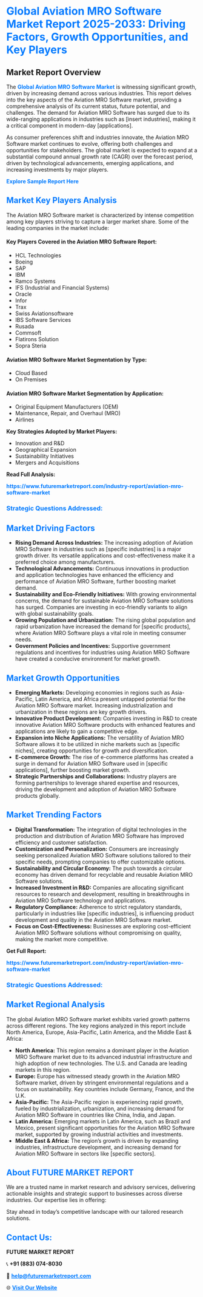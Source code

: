 <h1 style="color: #007BFF;">Global Aviation MRO Software Market Report 2025-2033: Driving Factors, Growth Opportunities, and Key Players</h1>

<section id="overview">
<h2>Market Report Overview</h2>
<p>The <a href="https://www.futuremarketreport.com/industry-report/aviation-mro-software-market" style="color: #007BFF; text-decoration: none;"><strong>Global Aviation MRO Software Market</strong></a> is witnessing significant growth, driven by increasing demand across various industries. This report delves into the key aspects of the Aviation MRO Software market, providing a comprehensive analysis of its current status, future potential, and challenges. The demand for Aviation MRO Software has surged due to its wide-ranging applications in industries such as [insert industries], making it a critical component in modern-day [applications].</p>
<p>As consumer preferences shift and industries innovate, the Aviation MRO Software market continues to evolve, offering both challenges and opportunities for stakeholders. The global market is expected to expand at a substantial compound annual growth rate (CAGR) over the forecast period, driven by technological advancements, emerging applications, and increasing investments by major players.</p>
</section>

<section id="overview">
<p><a href="https://www.futuremarketreport.com/request-sample/reportId=57991" style="color: #007BFF; text-decoration: none;"><strong>Explore Sample Report Here</strong></a></p>
</section>

<section id="key-players">
<h2 style="color: #007BFF;">Market Key Players Analysis</h2>
<p>The Aviation MRO Software market is characterized by intense competition among key players striving to capture a larger market share. Some of the leading companies in the market include:</p>
<h4>Key Players Covered in the Aviation MRO Software Report:</h4>
<ul><li>HCL Technologies</li><li>Boeing</li><li>SAP</li><li>IBM</li><li>Ramco Systems</li><li>IFS (Industrial and Financial Systems)</li><li>Oracle</li><li>Infor</li><li>Trax</li><li>Swiss Aviationsoftware</li><li>IBS Software Services</li><li>Rusada</li><li>Commsoft</li><li>Flatirons Solution</li><li>Sopra Steria</li></ul>
<h4>Aviation MRO Software Market Segmentation by Type:</h4>
<ul><li>Cloud Based</li><li>On Premises</li></ul>

<h4>Aviation MRO Software Market Segmentation by Application:</h4>
<ul><li>Original Equipment Manufacturers (OEM)</li><li>Maintenance, Repair, and Overhaul (MRO)</li><li>Airlines</li></ul>
<p><strong>Key Strategies Adopted by Market Players:</strong></p>
<ul>
<li>Innovation and R&D</li>
<li>Geographical Expansion</li>
<li>Sustainability Initiatives</li>
<li>Mergers and Acquisitions</li>
</ul>
</section>

<section>
<p><strong>Read Full Analysis: </strong></p><a href="https://www.futuremarketreport.com/industry-report/aviation-mro-software-market" style="color: #007BFF; text-decoration: none;"><strong>https://www.futuremarketreport.com/industry-report/aviation-mro-software-market</strong></a>
<h3 style="color: #007BFF;">Strategic Questions Addressed:</h3>
</section>

<section id="driving-factors">
<h2 style="color: #007BFF;">Market Driving Factors</h2>
<ul>
<li><strong>Rising Demand Across Industries:</strong> The increasing adoption of Aviation MRO Software in industries such as [specific industries] is a major growth driver. Its versatile applications and cost-effectiveness make it a preferred choice among manufacturers.</li>
<li><strong>Technological Advancements:</strong> Continuous innovations in production and application technologies have enhanced the efficiency and performance of Aviation MRO Software, further boosting market demand.</li>
<li><strong>Sustainability and Eco-Friendly Initiatives:</strong> With growing environmental concerns, the demand for sustainable Aviation MRO Software solutions has surged. Companies are investing in eco-friendly variants to align with global sustainability goals.</li>
<li><strong>Growing Population and Urbanization:</strong> The rising global population and rapid urbanization have increased the demand for [specific products], where Aviation MRO Software plays a vital role in meeting consumer needs.</li>
<li><strong>Government Policies and Incentives:</strong> Supportive government regulations and incentives for industries using Aviation MRO Software have created a conducive environment for market growth.</li>
</ul>
</section>

<section id="growth-opportunities">
<h2 style="color: #007BFF;">Market Growth Opportunities</h2>
<ul>
<li><strong>Emerging Markets:</strong> Developing economies in regions such as Asia-Pacific, Latin America, and Africa present untapped potential for the Aviation MRO Software market. Increasing industrialization and urbanization in these regions are key growth drivers.</li>
<li><strong>Innovative Product Development:</strong> Companies investing in R&D to create innovative Aviation MRO Software products with enhanced features and applications are likely to gain a competitive edge.</li>
<li><strong>Expansion into Niche Applications:</strong> The versatility of Aviation MRO Software allows it to be utilized in niche markets such as [specific niches], creating opportunities for growth and diversification.</li>
<li><strong>E-commerce Growth:</strong> The rise of e-commerce platforms has created a surge in demand for Aviation MRO Software used in [specific applications], further boosting market growth.</li>
<li><strong>Strategic Partnerships and Collaborations:</strong> Industry players are forming partnerships to leverage shared expertise and resources, driving the development and adoption of Aviation MRO Software products globally.</li>
</ul>
</section>

<section id="trending-factors">
<h2 style="color: #007BFF;">Market Trending Factors</h2>
<ul>
<li><strong>Digital Transformation:</strong> The integration of digital technologies in the production and distribution of Aviation MRO Software has improved efficiency and customer satisfaction.</li>
<li><strong>Customization and Personalization:</strong> Consumers are increasingly seeking personalized Aviation MRO Software solutions tailored to their specific needs, prompting companies to offer customizable options.</li>
<li><strong>Sustainability and Circular Economy:</strong> The push towards a circular economy has driven demand for recyclable and reusable Aviation MRO Software solutions.</li>
<li><strong>Increased Investment in R&D:</strong> Companies are allocating significant resources to research and development, resulting in breakthroughs in Aviation MRO Software technology and applications.</li>
<li><strong>Regulatory Compliance:</strong> Adherence to strict regulatory standards, particularly in industries like [specific industries], is influencing product development and quality in the Aviation MRO Software market.</li>
<li><strong>Focus on Cost-Effectiveness:</strong> Businesses are exploring cost-efficient Aviation MRO Software solutions without compromising on quality, making the market more competitive.</li>
</ul>
</section>

<section>
<p><strong>Get Full Report: </strong></p><a href="https://www.futuremarketreport.com/industry-report/aviation-mro-software-market" style="color: #007BFF; text-decoration: none;"><strong>https://www.futuremarketreport.com/industry-report/aviation-mro-software-market</strong></a>
<h3 style="color: #007BFF;">Strategic Questions Addressed:</h3>
</section>


<section id="regional-analysis">
<h2 style="color: #007BFF;">Market Regional Analysis</h2>
<p>The global Aviation MRO Software market exhibits varied growth patterns across different regions. The key regions analyzed in this report include North America, Europe, Asia-Pacific, Latin America, and the Middle East & Africa:</p>
<ul>
<li><strong>North America:</strong> This region remains a dominant player in the Aviation MRO Software market due to its advanced industrial infrastructure and high adoption of new technologies. The U.S. and Canada are leading markets in this region.</li>
<li><strong>Europe:</strong> Europe has witnessed steady growth in the Aviation MRO Software market, driven by stringent environmental regulations and a focus on sustainability. Key countries include Germany, France, and the U.K.</li>
<li><strong>Asia-Pacific:</strong> The Asia-Pacific region is experiencing rapid growth, fueled by industrialization, urbanization, and increasing demand for Aviation MRO Software in countries like China, India, and Japan.</li>
<li><strong>Latin America:</strong> Emerging markets in Latin America, such as Brazil and Mexico, present significant opportunities for the Aviation MRO Software market, supported by growing industrial activities and investments.</li>
<li><strong>Middle East & Africa:</strong> The region’s growth is driven by expanding industries, infrastructure development, and increasing demand for Aviation MRO Software in sectors like [specific sectors].</li>
</ul>
</section>

<footer>
<h2 style="color: #007BFF;">About FUTURE MARKET REPORT</h2>
<p>We are a trusted name in market research and advisory services, delivering actionable insights and strategic support to businesses across diverse industries. Our expertise lies in offering:</p>

<p>Stay ahead in today’s competitive landscape with our tailored research solutions.</p>

<h2 style="color: #007BFF;">Contact Us:</h2>
<p><strong>FUTURE MARKET REPORT</strong></p>
<p>📞 <strong>+91 (883) 074-8030</strong></p>
<p>📧 <strong><a href="mailto:help@futuremarketreport.com" style="color: #007BFF;">help@futuremarketreport.com</a></strong></p>
<p>🌐 <strong><a href="https://www.futuremarketreport.com/" style="color: #007BFF;">Visit Our Website</a></strong></p>
</footer>